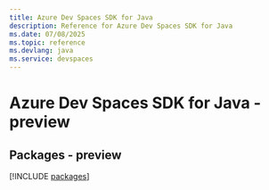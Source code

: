 ```yaml
---
title: Azure Dev Spaces SDK for Java
description: Reference for Azure Dev Spaces SDK for Java
ms.date: 07/08/2025
ms.topic: reference
ms.devlang: java
ms.service: devspaces
---
```

# Azure Dev Spaces SDK for Java - preview
## Packages - preview
[!INCLUDE [packages](dev-spaces-index.md)]